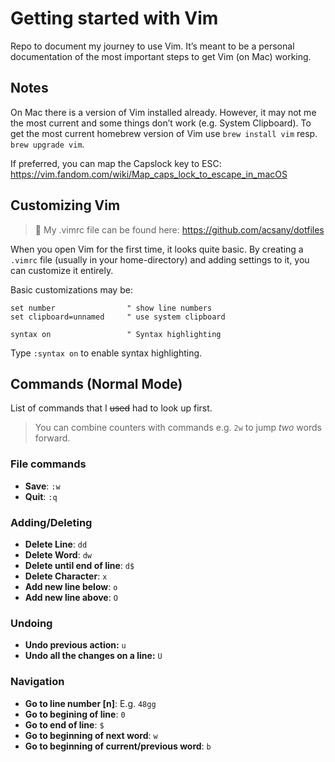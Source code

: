 # Getting started with Vim

Repo to document my journey to use Vim. 
It’s meant to be a personal documentation of the most important steps to get Vim (on Mac) working.

## Notes
On Mac there is a version of Vim installed already. However, it may not me the most current and some things don’t work (e.g. System Clipboard). To get the most current homebrew version of Vim use `brew install vim` resp. `brew upgrade vim`.

If preferred, you can map the Capslock key to ESC: https://vim.fandom.com/wiki/Map_caps_lock_to_escape_in_macOS

## Customizing Vim

> 📄 My .vimrc file can be found here: https://github.com/acsany/dotfiles

When you open Vim for the first time, it looks quite basic. By creating a `.vimrc` file (usually in your home-directory) and adding settings to it, you can customize it entirely.

Basic customizations may be:

```
set number                " show line numbers
set clipboard=unnamed     " use system clipboard

syntax on                 " Syntax highlighting
```

Type `:syntax on` to enable syntax highlighting.


## Commands (Normal Mode)
List of commands that I ~~used~~ had to look up first.

> You can combine counters with commands e.g. `2w` to jump *two* words forward.

### File commands
* **Save**: `:w`
* **Quit**: `:q`

### Adding/Deleting
* **Delete Line**: `dd`
* **Delete Word**: `dw`
* **Delete until end of line**: `d$`
* **Delete Character**: `x`
* **Add new line below**: `o`
* **Add new line above**: `O`

### Undoing
* **Undo previous action:** `u`
* **Undo all the changes on a line:**  `U`

### Navigation
* **Go to line number [n]**: E.g. `48gg`
* **Go to begining of line**: `0`
* **Go to end of line**: `$`
* **Go to beginning of next word**: `w`
* **Go to beginning of current/previous word**: `b`
